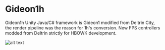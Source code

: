 # Gideon1h
Gideon1h Unity Java/C# framework is Gideon1 modified from Deltrin City, the render pipeline was the reason for 1h's conversion. New FPS controllers modded from Deltrin strictly for HBOWK development.

![alt text](https://github.com/AlienCyberCoat/Gideon1H/blob/662fc68735cced12147acff456ac41cc78f575db/gideon1h.jpg)

